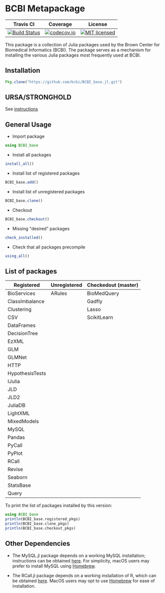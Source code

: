# BCBI Metapackage

| Travis CI | Coverage | License |
|-----------|----------|---------|
|[![Build Status](https://travis-ci.org/bcbi/BCBI_base.jl.svg?branch=master)](https://travis-ci.org/bcbi/BCBI_base.jl)|[![codecov.io](http://codecov.io/github/bcbi/BCBI_base.jl/coverage.svg?branch=master)](http://codecov.io/githubbcbi/BCBI_base.jl?branch=master)|[![MIT licensed](https://img.shields.io/badge/license-MIT-blue.svg)](https://raw.githubusercontent.com/bcbi/BCBI_base.jl/bcbi_v0.0.0/LICENSE.md)|

This package is a collection of Julia packages used by the Brown Center for Biomedical Informatics (BCBI). The package serves as a mechanism for installing the various Julia packages most frequently used at BCBI.


## Installation

```julia
Pkg.clone("https://github.com/bcbi/BCBI_base.jl.git")
```

## URSA/STRONGHOLD

See [instructions](https://github.com/bcbi/BCBI_base.jl/blob/master/STRONGHOLD.md)

## General Usage

* Import package

```julia
using BCBI_base
```

* Install all packages

```julia
install_all()
````

* Install list of registered packages

```julia
BCBI_base.add()
```

* Install list of unregistered packages

```julia
BCBI_base.clone()
```

* Checkout

```julia
BCBI_base.checkout()
```

* Missing "desired" packages

```julia
check_installed()
```

* Check that all packages precompile

```julia
using_all()
```

## List of packages

| Registered | Unregistered | Checkedout (master) |
|------------|--------------|---------------------|
|BioServices|ARules|BioMedQuery|
|ClassImbalance||Gadfly|
|Clustering||Lasso|
|CSV||ScikitLearn|
|DataFrames|||
|DecisionTree|||
|EzXML|||
|GLM|||
|GLMNet|||
|HTTP|||
|HypothesisTests|||
|IJulia|||
|JLD|||
|JLD2|||
|JuliaDB|||
|LightXML|||
|MixedModels|||
|MySQL|||
|Pandas|||
|PyCall|||
|PyPlot|||
|RCall|||
|Revise|||
|Seaborn|||
|StatsBase|||
|Query|||


To print the list of packages installed by this version:


```julia
using BCBI_base
println(BCBI_base.registered_pkgs)
println(BCBI_base.clone_pkgs)
println(BCBI_base.checkout_pkgs)
```


## Other Dependencies
* The MySQL.jl package depends on a working MySQL installation; instructions can be obtained [here](https://dev.mysql.com/doc/refman/5.7/en/installing.html). For simplicity, macOS users may prefer to install MySQL using [Homebrew](https://brew.sh/).

* The RCall.jl package depends on a working installation of R, which can be obtained [here](https://www.r-project.org/). MacOS users may opt to use [Homebrew](https://brew.sh/) for ease of installation.
